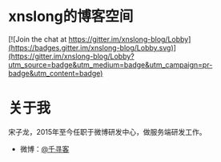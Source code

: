 # xnslong的博客空间

[![Join the chat at https://gitter.im/xnslong-blog/Lobby](https://badges.gitter.im/xnslong-blog/Lobby.svg)](https://gitter.im/xnslong-blog/Lobby?utm_source=badge&utm_medium=badge&utm_campaign=pr-badge&utm_content=badge)


# 关于我

宋子龙，2015年至今任职于微博研发中心，做服务端研发工作。

* 微博：[@千寻客](https://weibo.com/1880500202)


